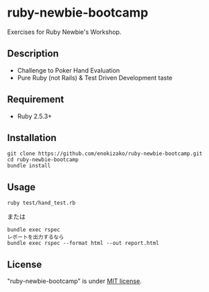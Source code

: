 # ruby-newbie-bootcamp

Exercises for Ruby Newbie's Workshop.

## Description

* Challenge to Poker Hand Evaluation
* Pure Ruby (not Rails) & Test Driven Development taste

## Requirement

* Ruby 2.5.3+

## Installation

```
git clone https://github.com/enokizako/ruby-newbie-bootcamp.git
cd ruby-newbie-bootcamp
bundle install
```

## Usage

```
ruby test/hand_test.rb
```
または
```
bundle exec rspec
レポートを出力するなら
bundle exec rspec --format html --out report.html
```

## License

"ruby-newbie-bootcamp" is under [MIT license](https://en.wikipedia.org/wiki/MIT_License).
